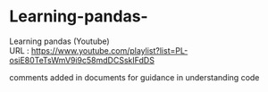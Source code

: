 # Learning-pandas-
Learning pandas (Youtube)  
URL : https://www.youtube.com/playlist?list=PL-osiE80TeTsWmV9i9c58mdDCSskIFdDS

comments added in documents for guidance in understanding code
